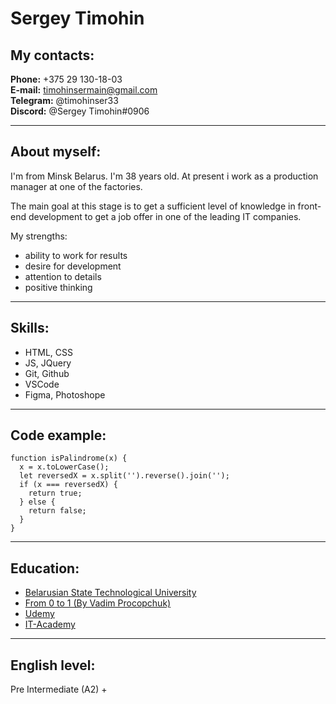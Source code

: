 # Sergey Timohin
## My contacts:
**Phone:** +375 29 130-18-03  
**E-mail:** timohinsermain@gmail.com  
**Telegram:** @timohinser33  
**Discord:** @Sergey Timohin#0906
***
## About myself:
I'm from Minsk Belarus. I'm 38 years old. At present i work as a production manager at one of the factories. 

The main goal at this stage is to get a sufficient level of knowledge in front-end development to get a job offer in one of the leading IT companies.

My strengths:

+ ability to work for results
+ desire for development
+ attention to details
+ positive thinking
***
## Skills: 
+ HTML, CSS
+ JS, JQuery
+ Git, Github
+ VSCode 
+ Figma, Photoshope
***
## Code example:

```
function isPalindrome(x) {
  x = x.toLowerCase();
  let reversedX = x.split('').reverse().join('');
  if (x === reversedX) {
    return true;
  } else {
    return false;       
  }
}
```
***
## Education:
* [Belarusian State Technological University](https://www.belstu.by/)
* [From 0 to 1 (By Vadim Procopchuk)](https://from0to1.com.ua/)
* [Udemy](https://www.udemy.com/course/javascript_full/)
* [IT-Academy](https://www.it-academy.by/course/front-end-developer/fd1-razrabotka-veb-saytov-s-ispolzovaniem-html-css-i-javascript/)
***
## English level:
Pre Intermediate (A2) +